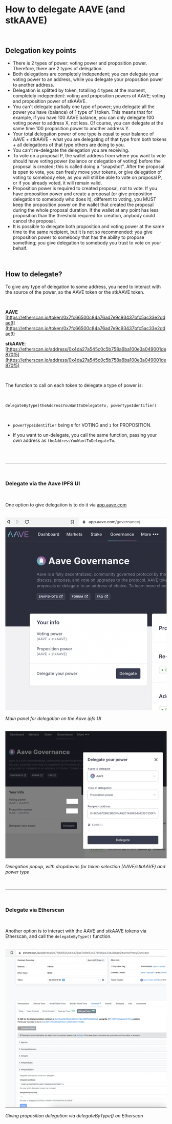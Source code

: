 # How to delegate AAVE (and stkAAVE)

<br>

## Delegation key points

- There is 2 types of power: voting power and proposition power. Therefore, there are 2 types of delegation.
- Both delegations are completely independent; you can delegate your voting power to an address, while you delegate your proposition power to another address.
- Delegation is splitted by token, totalling 4 types at the moment, completely independent: voting and proposition powers of AAVE; voting and proposition power of stkAAVE.
- You can't delegate partially one type of power; you delegate all the power you have (balance) of 1 type of 1 token. This means that for example, if you have 100 AAVE balance, you can only delegate 100 voting power to address X, not less. Of course, you can delegate at the same time 100 proposition power to another address Y.
- Your total delegation power of one type is equal to your balance of AAVE + stkAAVE - what you are delegating of that type from both tokens + all delegations of that type others are doing to you.
- You can't re-delegate the delegation you are receiving.
- To vote on a proposal P, the wallet address from where you want to vote should have voting power (balance or delegation of voting) before the proposal is created; this is called doing a "snapshot". After the proposal is open to vote, you can freely move your tokens, or give delegation of voting to somebody else, as you will still be able to vote on proposal P, or if you already voted, it will remain valid.
- Proposition power is required to created proposal, not to vote. If you have proposition power and create a proposal (or give proposition delegation to somebody who does it), different to voting, you MUST keep the proposition power on the wallet that created the proposal during the whole proposal duration. If the wallet at any point has less proposition than the threshold required for creation, anybody could cancel the proposal.
- It is possible to delegate both proposition and voting power at the same time to the same recipient, but it is not so recommended: you give proposition power to somebody that has the ability to propose something; you give delegation to somebody you trust to vote on your behalf.

<br>

## How to delegate?

To give any type of delegation to some address, you need to interact with the source of the power, so the AAVE token or the stkAAVE token.

<br>

**AAVE** [https://etherscan.io/token/0x7fc66500c84a76ad7e9c93437bfc5ac33e2ddae9](https://etherscan.io/token/0x7fc66500c84a76ad7e9c93437bfc5ac33e2ddae9)

**stkAAVE**: [https://etherscan.io/address/0x4da27a545c0c5b758a6ba100e3a049001de870f5](https://etherscan.io/address/0x4da27a545c0c5b758a6ba100e3a049001de870f5)

<br>

The function to call on each token to delegate a type of power is:

<br>

`delegateByType(theAddressYouWantToDelegateTo, powerTypeIdentifier)`

<br>

- `powerTypeIdentifier` being `0` for VOTING and `1` for PROPOSITION.

- If you want to un-delegate, you call the same function, passing your own address as `theAddressYouWantToDelegateTo`.

<br>
<br>

----

<br>

### Delegate via the Aave IPFS UI

<br>

One option to give delegation is to do it via [app.aave.com](app.aave.com)

<br>

<img src="./static/delegation-panel.png" alt="drawing" width="600"/>

*Main panel for delegation on the Aave ipfs UI*

<br>

<img src="./static/delegation-popup.png" alt="drawing" width="600"/>

*Delegation popup, with dropdowns for token selection (AAVE/stkAAVE) and power type*

<br>

----

<br>

### Delegate via Etherscan

<br>

Another option is to interact with the AAVE and stkAAVE tokens via Etherscan, and call the `delegateByType()` function.

<br>

<img src="./static/delegation-etherscan.png" alt="drawing" width="600"/>

*Giving proposition delegation via delegateByType() on Etherscan*